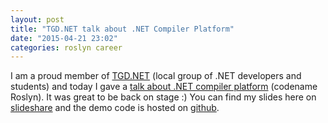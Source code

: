 ```yaml
---
layout: post
title: "TGD.NET talk about .NET Compiler Platform"
date: "2015-04-21 23:02"
categories: roslyn career
---
```


I am a proud member of [TGD.NET][tgdnet] (local group of .NET developers and students) and today I gave a [talk about .NET compiler platform][event] (codename Roslyn). It was great to be back on stage :)
You can find my slides here on [slideshare][slides] and the demo code is hosted on [github][code].

[tgdnet]: http://codeguru.geekclub.pl/grupy/tgdnet
[event]: https://www.facebook.com/events/978104225553189/
[slides]: http://www.slideshare.net/pbenetkiewicz/net-compiler-platform-codename-roslyn
[code]: https://github.com/benetkiewicz/TgdNetRoslynSamples
